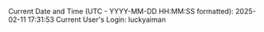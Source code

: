 Current Date and Time (UTC - YYYY-MM-DD HH:MM:SS formatted): 2025-02-11 17:31:53
Current User's Login: luckyaiman

